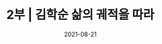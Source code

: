 ---
title: "2부 | 김학순 삶의 궤적을 따라"
subtitle:
date: 2021-08-21
author: 
summary: 김학순은 1924년 중국 길림에서 태어났다. 아버지를 일찍 여의고 어머니의 품에 안겨 아버지의 고향 평양에 돌아와 교회에서 운영하는 보통학교를 4학년까지 마친다. 어머니의 재가를 계기로 기생집 수양딸이 되어 평양 기생권번 과정을 마친 후 양아버지와 중국으로 돈벌이를 나서다 베이징에서 일본군에 의해 강제 연행된다. 당시 나이 17세였다. 약 4개월간 일본군위안소에서 모진 고초를 겪다 조선인 조○찬의 도움으로 극적으로 탈출하는 데 성공한다. 그와 함께 중국 일대를 전전하다 상하이에 정착해 두 아이를 출산하고, 해방 이듬해인 1946년 귀국한다.
weight: 2
image: https://r2.womenandwarmuseum.net/exhibition/ex-04/section-02/3_끌려감.jpg
layout: special-2
resources:
- part: part-1
  components: 
  - year: 1924
    vertical: left
    age: 1세
    src: https://r2.womenandwarmuseum.net/exhibition/ex-04/section-02/1_김학순의%20제적초본.JPG
    description: "1924.10.20. \ 중국 지린 출생, \ 아버지를일찍여읨"
    target:
    target_title: 김학순의 제적초본(구 호적초본), 1980년대, 종이  
  - year: 1925
    vertical: right
    age: 2세
    description: 아버지의 고향인 평양으로 이주
  - year: 1931
    vertical: right  
    age: 8세
    description: 교회에서 운영하는 보통학교에 4학년까지 재학
  - year: 1937
    vertical: left 
    age: 14세
    description: 어머니재혼 
  - year: 1938
    age: 15세
    vertical: left
    description: "기생집 수양딸로 보내져 \ 평양 기생권번에 입적 \ *수양딸 : 증언 당시 김학순이 사용한 표현을 차용"
    src: https://r2.womenandwarmuseum.net/exhibition/ex-04/section-02/2_평양%20기성권번.jpg    
    target: https://www.nfm.go.kr/common/5664887/imageView.do
    target_title: 평양 기성권번   
  - year: 1940 봄
    age: 17세 봄
    vertical: right    
    description: "양아버지와 중국으로 돈벌이를 나서다 일본군에 연행됨 \ * 양아버지: 증언 당시 김학순이 사용한 표현을 차용"
    src: https://r2.womenandwarmuseum.net/exhibition/ex-04/section-02/3_끌려감.jpg
    target:
    target_title:    
  - year: 1940 가을
    vertical: right  
    age: 17세 가을
    description: 조선인 남성의 도움으로 위안소를 탈출하고 함께 중국 일대를 전전함
  - year: 1941
    vertical: left  
    age: 18세
    description: 상하이에 정착함
  - year: 1942
    vertical: left  
    age: 19세
    description: 첫째 아이를 출산함
  - year: 1945
    vertical: left 
    age: 22세
    description: 둘째 아이를 출산함
  - year: 1946
    vertical: right  
    age: 23세
    description: 인천항으로 귀국하여 서울 장충단 수용소에서 지냄. 첫째 아이를 병으로 잃고 서울 종로구 충신동에 정착함
  - year: 1954
    age: 31세
    vertical: right    
    description: 전국을 떠돌며 장사를 하던 중 사고로 둘째 아이를 잃음 
  - year: 1961
    age: 38세
    vertical: left    
    description: 전라도로 거취를 옮김
  - year: 1981
    age: 58세
    vertical: right    
    description: 서울 충신동에서 식모살이와 취로사업으로 생계를 유지함
  - year: 1991
    vertical: left  
    age: 68세
    description: 1991.7.22. \ 정대협을 처음 방문함
  - year: 
    vertical: right  
    age: 68세
    description: 1991.7.22. \ 기자회견을 통해 일본군'위안부' 피해를 최초로 공개증언함
    src: https://r2.womenandwarmuseum.net/exhibition/ex-04/section-02/4_김학순%20공개증언%20현장.JPG
    target:
    target_title: 김학순 공개증언 현장, 1991.08.14., 사진   
  - year: 
    vertical: left  
    age: 68세
    description: 1991.7.22. \ 정신대 신고전화 개통식에 참석함
    src: https://r2.womenandwarmuseum.net/exhibition/ex-04/section-02/5_신고전화%20개통식에서%20김학순.jpg
    target:
    target_title: 신고전화 개통식에서 김학순, 1991.9.19., 사진
- part: part-2
  components: 
  - year: 1991
    vertical: left
    age: 68세
    description: "1991.12.6. \ 도쿄지방재판소에  '아시아태평양전쟁 한국인 희생자 보상청구소송'을 제소함"
  - year:
    vertical: right
    age: 68세
    description: 오사카 '종군위안부 문제와 일본의 전후책임' 기자회견에 참석함
    src: https://r2.womenandwarmuseum.net/exhibition/ex-04/section-02/6_제29차%20특별전%20'조선침략과%20강제연행'전%20문화포럼%20참석%20의뢰★.jpg
    target: 
    target_title: 제29차 특별전 '조선침략과 강제연행'전 문화포럼 참석 의뢰, 1991.10.16., 종이
  - year:
    vertical: left
    age: 68세
    description: 오사카 '종군위안부 문제와 일본의 전후책임' 기자회견에 참석함
    src: https://r2.womenandwarmuseum.net/exhibition/ex-04/section-02/7_일본%20오사카.%20일본%20최초의%20증언집회%20사진(1).jpg
    target:
    target_title: 일본 오사카. 일본 최초의 증언집회 사진('"종군위안부 문제와 일본의 전후책임" 기자회견 참석),1991.12.6., 사진, 기증 김혜원
  - year:
    vertical: right
    age: 68세
    description: 오사카 '종군위안부 문제와 일본의 전후책임' 기자회견에 참석함
    src: https://r2.womenandwarmuseum.net/exhibition/ex-04/section-02/8_일본%20오사카.%20일본%20최초의%20증언집회%20사진(2).jpg
    target:
    target_title: 일본 오사카. 일본 최초의 증언집회 사진('"종군위안부 문제와 일본의 전후책임" 기자회견 참석),1991.12.6., 사진, 기증 김혜원    
  - year:
    vertical: left   
    age: 68세
    description: 고베 증언집회에 참석함(YWCA와 일본기독교교단 학생센터 주관)
  - year:
    vertical: left  
    age: 68세
    description: 도쿄 증언집회에 참석함(우리여성네트워크 주관)
  - year:
    vertical: left   
    age: 68세
    description: 사카이 증언집회에 참석함
  - year:
    vertical: left   
    age: 68세
    description: 오사카 한국기독교교회연합회 초청 위로회에 참석함 
  - year:
    vertical: right 
    age: 68세
    description: 조선인종군위안부의 증언을 듣는 모임에 참석함
    src: https://r2.womenandwarmuseum.net/exhibition/ex-04/section-02/9_조선인%20종군위안부의%20증언을%20듣는%20모임.jpg
    target:
    target_title: "구 조선인 종군위안부의 증언을 듣는 모임(주최: 12.12실행위원회), 1991.12.12., 사진"
  - year:
    vertical: left 
    age: 68세
    description: 나라 증언집회에 참석함
  - year:
    vertical: right
    age: 68세
    description: 일본의 전후책임을 생각하는 효고의 모임에 참석함
    src: https://r2.womenandwarmuseum.net/exhibition/ex-04/section-02/10_일본의%20전후책임을%20생각하는%20효고%20모임.jpg
    target:
    target_title: 일본의 전후책임을 생각하는 효고 모임, 1991.12.15., 사진  
  - year: 1991
    vertical: left  
    age: 68세
    description: 미야자와 총리 방한 맞이 피해보상촉구 시위에 참여함
  - year: 1992
    vertical: right  
    age: 69세
    description: 적십자병원에 입원함
  - year:
    vertical: left  
    age: 69세
    description: 한국여성단체연합 주최 제8회 한국여성대회에서 '올해의 여성상'을 수상함
    src: https://r2.womenandwarmuseum.net/exhibition/ex-04/section-02/11_올해의%20여성상%20수상하는%20김학순.JPG
    target:
    target_title: 올해의 여성상 수상하는 김학순, 1992.3.8., 사진
  - year:
    vertical: right  
    age: 69세
    description: 정신대할머니자치모임 '무궁화자매회'를 결성하고 총무를 담당함
    src: https://r2.womenandwarmuseum.net/exhibition/ex-04/section-02/12_1992년%20경로제에서%20김학순.jpg
    target:
    target_title: 1992년 경로제에서 김학순, 일본군'위안부' 피해자들의 모임인 무궁화자매회가 결정되었다, 1992.5.1., 사진
  - year:
    vertical: left  
    age: 69세
    description: 일본 정부를 상대로 한 손해배상 첫 공판에 참석함
  - year:
    vertical: right  
    age: 69세
    description: 일본 총리부를 방문하여 보상 요망서를 제출함
  - year:
    vertical: left  
    age: 69세
    description: 태평양전후처리 촉구대회에 참석함
  - year:
    vertical: right  
    age: 69세
    description: 종군위안부 실태조사를 위한 일본 혼슈와 중국 동북부 현지조사 보고회에 참석
  - year:
    vertical: left 
    age: 69세
    description: 제1차 아시아연대회의에 참석함
    src: https://r2.womenandwarmuseum.net/exhibition/ex-04/section-02/13_아시아연대회의에%20참석한%20김학순.jpg
    target:
    target_title: 아시아연대회의에 참석한 김학순, 1992.8.10.-11., 사진
  - year:
    vertical: right  
    age: 69세
    description: 제1차 아시아연대회의에 참석함
    src: https://r2.womenandwarmuseum.net/exhibition/ex-04/section-02/13-2_제1차%20아시아연대회의%20보고서.jpg
    target:
    target_title: 제1차 아시아연대회의 보고서, 1992, 문서
  - year:
    vertical: left  
    age: 69세
    description: 도쿄 전후보상국제공청회에 참석함
    src: https://r2.womenandwarmuseum.net/exhibition/ex-04/section-02/14_일본의%20전후%20보상에%20관한%20국제%20공청회.jpg
    target:
    target_title: 일본의 전후 보상에 관한 국제 공청회, 1992.12.9., 사진
  - year:
    vertical: right  
    age: 69세
    description: UN 인권소위원 특별보고관 테오 반 보벤과의 간담회에 참석함
    src: https://r2.womenandwarmuseum.net/exhibition/ex-04/section-02/15_테오%20반%20보벤과의%20간담회.JPG
    target:
    target_title: 테오 반 보벤과의 간담회, 1992.12.11, 사진
  - year: 1992
    vertical: left  
    age: 69세
    description: 태평양전쟁희생자유족회의 한일 외무장관회담 시위에 참여함
  - year: 1993
    vertical: right  
    age: 70세
    description: 호소카와 총리 방한을 맞이하여 한일 정상회담장 앞에서 항의시위에 참여함
  - year:
    vertical: left  
    age: 70세
    description: 제9차 재판을 위해 도쿄지방재판소에 출석함
    src: https://r2.womenandwarmuseum.net/exhibition/ex-04/section-02/16_도쿄%20기자회견.JPG
    target:
    target_title: 1994, 사진
  - year: 1994
    vertical: right 
    age: 71세
    src: https://r2.womenandwarmuseum.net/exhibition/ex-04/section-02/17_전후보상%206.6집회에서%20발언하는%20김학순.JPG
    description: 전후보상 6.6집회에 참석함
    target:
    target_title: 전후보상 6.6집회에서 발언하는 김학순, 1994.6.6., 사진   
  - year:
    vertical: left  
    age: 71세
    description: 일본에서 하타 총리를 면회함
  - year:
    vertical: right 
    age: 71세
    src: https://r2.womenandwarmuseum.net/exhibition/ex-04/section-02/18_'94%20전후보상%20국제포럼(1).jpg
    description: 전후보상 국제포럼에 참석함
    target:
    target_title: 94 전후보상 국제포럼, 1994, 사진, 기증 양징자
  - year:
    vertical: left  
    age: 71세
    src: https://r2.womenandwarmuseum.net/exhibition/ex-04/section-02/19_'94%20전후보상%20국제포럼(2).jpg
    description: 전후보상 국제포럼에 참석함
    target:
    target_title: 94 전후보상 국제포럼, 1994, 사진, 기증 양징자(2)
  - year:
    vertical: right  
    age: 71세
    src: https://r2.womenandwarmuseum.net/exhibition/ex-04/section-02/20_일본국회%20앞%20전후보상%20촉구%20단식투쟁.jpg
    description: 일본국회 앞 전후보상 촉구 단식투쟁에 참여함
    target:
    target_title: 일본국회 앞 전후보상 촉구 단식투쟁, 1994.09., 사진
  - year:
    vertical: left  
    age: 71세
    src: https://r2.womenandwarmuseum.net/exhibition/ex-04/section-02/21_구리하라%20께이꼬가%20김학순에게%20쓴%20편지.JPG
    description: 일본국회 앞 전후보상 촉구 단식투쟁에 참여함
    target:
    target_title: "구리하라 께이꼬가 김학순에게 쓴 편지, 오사카의 기자 구리하라 께이꼬가  김학순에게 쓴 편지. 사진과 월간지 창우신문 10월호를 함께 동봉함, 1994.10.25., 문서"
  - year:
    vertical: right  
    age: 71세
    src: https://r2.womenandwarmuseum.net/exhibition/ex-04/section-02/22_창우신문%201994년%2010월호.JPG
    description: 일본국회 앞 전후보상 촉구 단식투쟁에 참여함
    target:
    target_title: "창우신문 1994년 10월호, 구 '위안부' 눈물의 단식 투쟁 / 한국인 할머니들 6명 개인보상 요구, 1994.10.20., 문서"
  - year:
    vertical: left  
    age: 71세
    description: 일본에서 하타 총리를 면회함
  - year: 1994
    vertical: right  
    age: 71세
    description: 연극 '노을에 와서 노을에 가다'에 출연함
  - year: 1995
    vertical: left  
    age: 72세
    description: 3.1기념 정대협 5주년 토론회에 참석함
  - year: 1996
    vertical: right  
    age: 73세
    src: https://r2.womenandwarmuseum.net/exhibition/ex-04/section-02/23_.JPG
    description: 일본국회 앞 전후보상 촉구 단식투쟁에 참여함
    target:
    target_title: " 일본국회 앞 전후보상 촉구 단식투쟁에 참여함, 1996.10.18., 사진"
  - year:
    vertical: left  
    age: 73세
    description: 히로시마 증언집회에 참석함
  - year:
    vertical: right
    age: 73세
    description: 일본전범입국금지 세미나에 참석함
  - year: 1997
    vertical: left
    age: "74세 1997.12.16."
    src: https://r2.womenandwarmuseum.net/exhibition/ex-04/section-02/24_우리여성네트워크가%20김학순에게%20쓴%20추도문.png
    description: 병원에서 6개월간 투병하다 지병인 천식으로 사망함
    target:
    target_title: "우리여성네트워크가 김학순에게 쓴 추도문, 1997.12.18., 문서"
  - year: 1997
    vertical: right
    age: "74세 1997.12.16."
    src: https://r2.womenandwarmuseum.net/exhibition/ex-04/section-02/25_김학순%20장례식%20참가자%20일동이%20작성한%20추도문.jpg
    description: 병원에서 6개월간 투병하다 지병인 천식으로 사망함
    target:
    target_title: "김학순 장례식 참가자 일동이 작성한 추도문 ; 고 김학순 할머니 이제 평안하십시오, 1997.12.18., 문서"
---